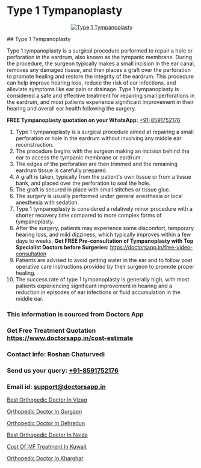 # Type 1 Tympanoplasty

<p align="center">
  <a href="null">
    <img src="null" alt="Type 1 Tympanoplasty">
  </a>
</p>
## Type 1 Tympanoplasty

Type 1 tympanoplasty is a surgical procedure performed to repair a hole or perforation in the eardrum, also known as the tympanic membrane. During the procedure, the surgeon typically makes a small incision in the ear canal, removes any damaged tissue, and then places a graft over the perforation to promote healing and restore the integrity of the eardrum. This procedure can help improve hearing loss, reduce the risk of ear infections, and alleviate symptoms like ear pain or drainage. Type 1 tympanoplasty is considered a safe and effective treatment for repairing small perforations in the eardrum, and most patients experience significant improvement in their hearing and overall ear health following the surgery.

**FREE Tympanoplasty quotation on your WhatsApp:**  [+91-8591752176](https://api.whatsapp.com/send?phone=8591752176)

1) Type 1 tympanoplasty is a surgical procedure aimed at repairing a small perforation or hole in the eardrum without involving any middle ear reconstruction.
2) The procedure begins with the surgeon making an incision behind the ear to access the tympanic membrane or eardrum.
3) The edges of the perforation are then trimmed and the remaining eardrum tissue is carefully prepared.
4) A graft is taken, typically from the patient's own tissue or from a tissue bank, and placed over the perforation to seal the hole.
5) The graft is secured in place with small stitches or tissue glue.
6) The surgery is usually performed under general anesthesia or local anesthesia with sedation.
7) Type 1 tympanoplasty is considered a relatively minor procedure with a shorter recovery time compared to more complex forms of tympanoplasty.
8) After the surgery, patients may experience some discomfort, temporary hearing loss, and mild dizziness, which typically improves within a few days to weeks.
**Get FREE Pre-consultation of Tympanoplasty with Top Specialist Doctors before Surgeries:** https://doctorsapp.in/free-video-consultation
9) Patients are advised to avoid getting water in the ear and to follow post operative care instructions provided by their surgeon to promote proper healing.
10) The success rate of type 1 tympanoplasty is generally high, with most patients experiencing significant improvement in hearing and a reduction in episodes of ear infections or fluid accumulation in the middle ear.

### This information is sourced from Doctors App 
### Get Free Treatment Quotation https://www.doctorsapp.in/cost-estimate
### Contact info: Roshan Chaturvedi 
### Send us your query: [+91-8591752176](https://api.whatsapp.com/send?phone=8591752176) 
### Email id: support@doctorsapp.in

[Best Orthopedic Doctor In Vizag](https://www.linkedin.com/pulse/best-orthopedic-doctor-vizag-acl-tear-treatment-7smie?trackingId=Yot0T6J1MxpxYId6NOT8aA%3D%3D&lipi=urn%3Ali%3Apage%3Ad_flagship3_company_admin%3BxUBWLKzDRA2fVBqJ%2Fp%2FTnw%3D%3D)

[Orthopedic Doctor In Gurgaon](https://www.linkedin.com/pulse/orthopedic-doctor-gurgaon-doctorsapp-dhaka-f1x1e?trackingId=o48%2Fe7uKVNS4ILxItDOLVg%3D%3D&lipi=urn%3Ali%3Apage%3Ad_flagship3_company_admin%3Bo%2BosOGJBSO63YocmsfjAZA%3D%3D)

[Orthopedic Doctor In Dehradun](https://medium.com/@vimalrana22/orthopedic-doctor-in-dehradun-a6c0bcc6ead0)

[Best Orthopedic Doctor In Noida](https://medium.com/@vimalrana22/best-orthopedic-doctor-in-noida-5fe7448c5c3c)

[Cost Of IVF Treatment In Kuwait](https://doctors-apps.github.io/doctorsapp/cost-of-ivf-treatment-in-kuwait)

[Orthopedic Doctor In Kharghar](https://doctors-apps.github.io/doctorsapp/orthopedic-doctor-in-kharghar)

